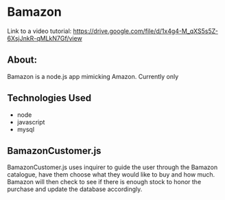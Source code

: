 # Bamazon

Link to a video tutorial: https://drive.google.com/file/d/1x4g4-M_qXS5s5Z-6XsjJnkR-qMLkN7Gf/view

## About: 

Bamazon is a node.js app mimicking Amazon. Currently only 


## Technologies Used

* node
* javascript
* mysql

## BamazonCustomer.js

BamazonCustomer.js uses inquirer to guide the user through the Bamazon catalogue, have them choose what
they would like to buy and how much. Bamazon will then check to see if there is enough stock to honor
the purchase and update the database accordingly.
